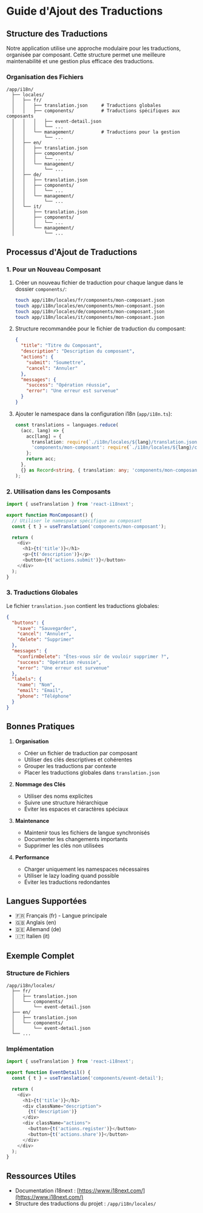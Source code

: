 # Guide d'Ajout des Traductions

## Structure des Traductions

Notre application utilise une approche modulaire pour les traductions, organisée par composant. Cette structure permet une meilleure maintenabilité et une gestion plus efficace des traductions.

### Organisation des Fichiers

```
/app/i18n/
  ├── locales/
  │   ├── fr/
  │   │   ├── translation.json     # Traductions globales
  │   │   ├── components/          # Traductions spécifiques aux composants
  │   │   │   ├── event-detail.json
  │   │   │   └── ...
  │   │   └── management/          # Traductions pour la gestion
  │   │       └── ...
  │   ├── en/
  │   │   ├── translation.json
  │   │   ├── components/
  │   │   │   └── ...
  │   │   └── management/
  │   │       └── ...
  │   ├── de/
  │   │   ├── translation.json
  │   │   ├── components/
  │   │   │   └── ...
  │   │   └── management/
  │   │       └── ...
  │   └── it/
  │       ├── translation.json
  │       ├── components/
  │       │   └── ...
  │       └── management/
  │           └── ...
```

## Processus d'Ajout de Traductions

### 1. Pour un Nouveau Composant

1. Créer un nouveau fichier de traduction pour chaque langue dans le dossier `components/`:

   ```bash
   touch app/i18n/locales/fr/components/mon-composant.json
   touch app/i18n/locales/en/components/mon-composant.json
   touch app/i18n/locales/de/components/mon-composant.json
   touch app/i18n/locales/it/components/mon-composant.json
   ```

2. Structure recommandée pour le fichier de traduction du composant:
   ```json
   {
     "title": "Titre du Composant",
     "description": "Description du composant",
     "actions": {
       "submit": "Soumettre",
       "cancel": "Annuler"
     },
     "messages": {
       "success": "Opération réussie",
       "error": "Une erreur est survenue"
     }
   }
   ```

3. Ajouter le namespace dans la configuration i18n (`app/i18n.ts`):
   ```typescript
   const translations = languages.reduce(
     (acc, lang) => {
       acc[lang] = {
         translation: require(`./i18n/locales/${lang}/translation.json`),
         'components/mon-composant': require(`./i18n/locales/${lang}/components/mon-composant.json`),
       };
       return acc;
     },
     {} as Record<string, { translation: any; 'components/mon-composant': any }>
   );
   ```

### 2. Utilisation dans les Composants

```typescript
import { useTranslation } from 'react-i18next';

export function MonComposant() {
  // Utiliser le namespace spécifique au composant
  const { t } = useTranslation('components/mon-composant');

  return (
    <div>
      <h1>{t('title')}</h1>
      <p>{t('description')}</p>
      <button>{t('actions.submit')}</button>
    </div>
  );
}
```

### 3. Traductions Globales

Le fichier `translation.json` contient les traductions globales:

```json
{
  "buttons": {
    "save": "Sauvegarder",
    "cancel": "Annuler",
    "delete": "Supprimer"
  },
  "messages": {
    "confirmDelete": "Êtes-vous sûr de vouloir supprimer ?",
    "success": "Opération réussie",
    "error": "Une erreur est survenue"
  },
  "labels": {
    "name": "Nom",
    "email": "Email",
    "phone": "Téléphone"
  }
}
```

## Bonnes Pratiques

1. **Organisation**
   - Créer un fichier de traduction par composant
   - Utiliser des clés descriptives et cohérentes
   - Grouper les traductions par contexte
   - Placer les traductions globales dans `translation.json`

2. **Nommage des Clés**
   - Utiliser des noms explicites
   - Suivre une structure hiérarchique
   - Éviter les espaces et caractères spéciaux

3. **Maintenance**
   - Maintenir tous les fichiers de langue synchronisés
   - Documenter les changements importants
   - Supprimer les clés non utilisées

4. **Performance**
   - Charger uniquement les namespaces nécessaires
   - Utiliser le lazy loading quand possible
   - Éviter les traductions redondantes

## Langues Supportées

- 🇫🇷 Français (fr) - Langue principale
- 🇬🇧 Anglais (en)
- 🇩🇪 Allemand (de)
- 🇮🇹 Italien (it)

## Exemple Complet

### Structure de Fichiers

```
/app/i18n/locales/
  ├── fr/
  │   ├── translation.json
  │   └── components/
  │       └── event-detail.json
  ├── en/
  │   ├── translation.json
  │   └── components/
  │       └── event-detail.json
  └── ...
```

### Implémentation

```typescript
import { useTranslation } from 'react-i18next';

export function EventDetail() {
  const { t } = useTranslation('components/event-detail');

  return (
    <div>
      <h1>{t('title')}</h1>
      <div className="description">
        {t('description')}
      </div>
      <div className="actions">
        <button>{t('actions.register')}</button>
        <button>{t('actions.share')}</button>
      </div>
    </div>
  );
}
```

## Ressources Utiles

- Documentation i18next : [https://www.i18next.com/](https://www.i18next.com/)
- Structure des traductions du projet : `/app/i18n/locales/`
